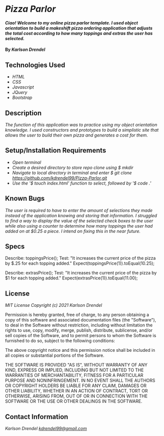 # _Pizza Parlor_

#### _Ciao! Welcome to my online pizza parlor template. I used object orientation to build a makeshift pizza ordering application that adjusts the total cost according to how many toppings and extras the user has selected._

#### By _**Karlson Drendel**_

## Technologies Used
* _HTML_
* _CSS_
* _Javascript_
* _JQuery_
* _Bootstrap_


## Description

_The function of this application was to practice using my object orientation knowledge. I used constructors and prototypes to build a simplistic site that allows the user to build their own pizza and generates a cost for them._

## Setup/Installation Requirements

* _Open terminal_
* _Create a desired directory to store repo clone using $ mkdir_
* _Navigate to local directory in terminal and enter $ git clone https://github.com/kdrendel99/Pizza-Parlor.git_
* _Use the '$ touch index.html' function to select, followed by '$ code .'_

## Known Bugs

_The user is required to have to enter the amount of selections they made instead of the application knowing and storing that information. I struggled to find a way to display the value of the selected check boxes to the user while also using a counter to determine how many toppings the user had added on at $0.25 a piece. I intend on fixing this in the near future._

## Specs


Describe: toppingsPrice();
Test: "It increases the current price of the pizza by $.25 for each topping added."
Expect(toppingsPrice(1)).toEqual(10.25);

Describe: extrasPrice();
Test: "It increases the current price of the pizza by $1 for each topping added."
Expect(extrasPrice(1)).toEqual(11.00);

## License
_MIT License_
_Copyright (c) 2021 Karlson Drendel_

Permission is hereby granted, free of charge, to any person obtaining a copy of this software and associated documentation files (the "Software"), to deal in the Software without restriction, including without limitation the rights to use, copy, modify, merge, publish, distribute, sublicense, and/or sell copies of the Software, and to permit persons to whom the Software is furnished to do so, subject to the following conditions:

The above copyright notice and this permission notice shall be included in all copies or substantial portions of the Software.

THE SOFTWARE IS PROVIDED "AS IS", WITHOUT WARRANTY OF ANY KIND, EXPRESS OR IMPLIED, INCLUDING BUT NOT LIMITED TO THE WARRANTIES OF MERCHANTABILITY, FITNESS FOR A PARTICULAR PURPOSE AND NONINFRINGEMENT. IN NO EVENT SHALL THE AUTHORS OR COPYRIGHT HOLDERS BE LIABLE FOR ANY CLAIM, DAMAGES OR OTHER LIABILITY, WHETHER IN AN ACTION OF CONTRACT, TORT OR OTHERWISE, ARISING FROM, OUT OF OR IN CONNECTION WITH THE SOFTWARE OR THE USE OR OTHER DEALINGS IN THE SOFTWARE.



## Contact Information
_Karlson Drendel <kdrendel99@gmail.com>_
